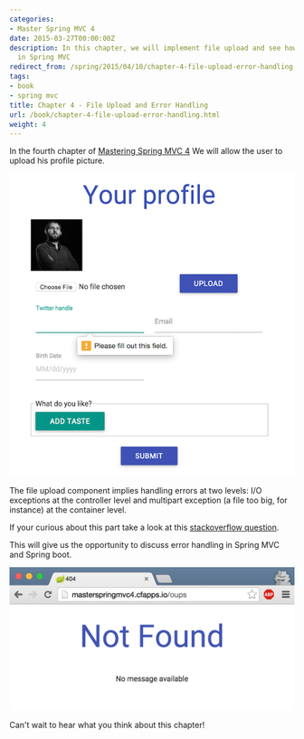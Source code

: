 ```yaml
---
categories:
- Master Spring MVC 4
date: 2015-03-27T00:00:00Z
description: In this chapter, we will implement file upload and see how to handle errors
  in Spring MVC
redirect_from: /spring/2015/04/10/chapter-4-file-upload-error-handling.html
tags:
- book
- spring mvc
title: Chapter 4 - File Upload and Error Handling
url: /book/chapter-4-file-upload-error-handling.html
weight: 4
---
```


In the fourth chapter of [Mastering Spring MVC 4](/mastering-spring-mvc4.html)
We will allow the user to upload his profile picture.

![Woah, such file upload!](/assets/images/book/chap3-1.png "File upload")

The file upload component implies handling errors at two levels:
I/O exceptions at the controller level and multipart exception (a file too big, for instance) at the container level.

If your curious about this part take a look at this [stackoverflow question](http://stackoverflow.com/questions/29363705/handling-multipartexception-with-spring-boot-and-display-error-page).

This will give us the opportunity to discuss error handling in Spring MVC and Spring boot.

![A beautiful 404 page](/assets/images/book/chap4-3.png "Not found")

Can't wait to hear what you think about this chapter!
